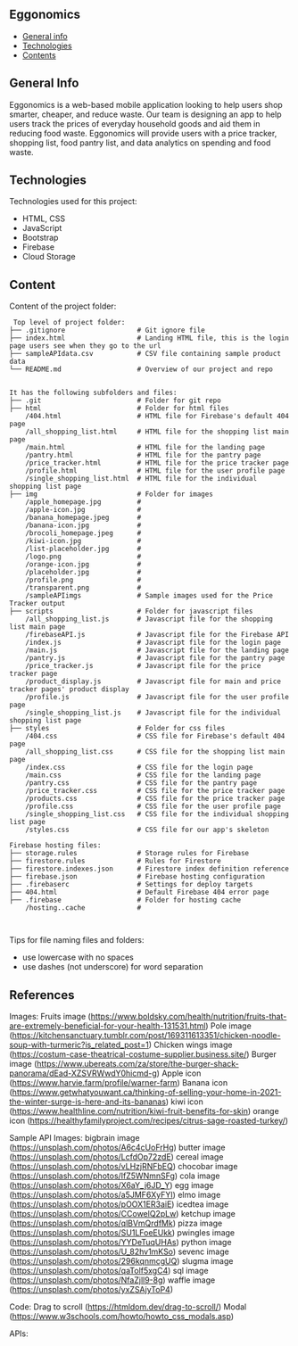 ## Eggonomics
* [General info](#general-info)
* [Technologies](#technologies)
* [Contents](#content)

## General Info
Eggonomics is a web-based mobile application looking to help users shop smarter, cheaper, and reduce waste. 
Our team is designing an app to help users track the prices of everyday household goods and aid them in reducing food waste.
Eggonomics will provide users with a price tracker, shopping list, food pantry list, and data analytics on spending and food waste.
	
## Technologies
Technologies used for this project:
* HTML, CSS
* JavaScript
* Bootstrap 
* Firebase
* Cloud Storage
	
## Content
Content of the project folder:

```
 Top level of project folder: 
├── .gitignore                  # Git ignore file
├── index.html                  # Landing HTML file, this is the login page users see when they go to the url
├── sampleAPIdata.csv           # CSV file containing sample product data 
└── README.md                   # Overview of our project and repo


It has the following subfolders and files:
├── .git                        # Folder for git repo
├── html                        # Folder for html files
    /404.html                   # HTML file for Firebase's default 404 page
    /all_shopping_list.html     # HTML file for the shopping list main page
    /main.html                  # HTML file for the landing page
    /pantry.html                # HTML file for the pantry page
    /price_tracker.html         # HTML file for the price tracker page
    /profile.html               # HTML file for the user profile page
    /single_shopping_list.html  # HTML file for the individual shopping list page
├── img                         # Folder for images
    /apple_homepage.jpg         # 
    /apple-icon.jpg             # 
    /banana_homepage.jpeg       # 
    /banana-icon.jpg            # 
    /brocoli_homepage.jpeg      # 
    /kiwi-icon.jpg              # 
    /list-placeholder.jpg       # 
    /logo.png                   # 
    /orange-icon.jpg            # 
    /placeholder.jpg            # 
    /profile.png                # 
    /transparent.png            #
    /sampleAPIimgs              # Sample images used for the Price Tracker output 
├── scripts                     # Folder for javascript files
    /all_shopping_list.js       # Javascript file for the shopping list main page
    /firebaseAPI.js             # Javascript file for the Firebase API
    /index.js                   # Javascript file for the login page
    /main.js                    # Javascript file for the landing page
    /pantry.js                  # Javascript file for the pantry page
    /price_tracker.js           # Javascript file for the price tracker page
    /product_display.js         # Javascript file for main and price tracker pages' product display
    /profile.js                 # Javascript file for the user profile page
    /single_shopping_list.js    # Javascript file for the individual shopping list page
├── styles                      # Folder for css files
    /404.css                    # CSS file for Firebase's default 404 page 
    /all_shopping_list.css      # CSS file for the shopping list main page
    /index.css                  # CSS file for the login page
    /main.css                   # CSS file for the landing page
    /pantry.css                 # CSS file for the pantry page
    /price_tracker.css          # CSS file for the price tracker page
    /products.css               # CSS file for the price tracker page
    /profile.css                # CSS file for the user profile page
    /single_shopping_list.css   # CSS file for the individual shopping list page
    /styles.css                 # CSS file for our app's skeleton

Firebase hosting files: 
├── storage.rules               # Storage rules for Firebase
├── firestore.rules             # Rules for Firestore
├── firestore.indexes.json      # Firestore index definition reference
├── firebase.json               # Firebase hosting configuration
├── .firebaserc                 # Settings for deploy targets
├── 404.html                    # Default Firebase 404 error page
├── .firebase                   # Folder for hosting cache
    /hosting..cache             #



```

Tips for file naming files and folders:
* use lowercase with no spaces
* use dashes (not underscore) for word separation

## References
Images:
Fruits image (https://www.boldsky.com/health/nutrition/fruits-that-are-extremely-beneficial-for-your-health-131531.html)
Pole image (https://kitchensanctuary.tumblr.com/post/169311613351/chicken-noodle-soup-with-turmeric?is_related_post=1)
Chicken wings image (https://costum-case-theatrical-costume-supplier.business.site/)
Burger image (https://www.ubereats.com/za/store/the-burger-shack-panorama/dEad-XZSVRWwdY0hicmd-g)
Apple icon (https://www.harvie.farm/profile/warner-farm)
Banana icon (https://www.getwhatyouwant.ca/thinking-of-selling-your-home-in-2021-the-winter-surge-is-here-and-its-bananas)
kiwi icon (https://www.healthline.com/nutrition/kiwi-fruit-benefits-for-skin)
orange icon (https://healthyfamilyproject.com/recipes/citrus-sage-roasted-turkey/)



Sample API Images:
bigbrain image (https://unsplash.com/photos/A6c4cUoFrHg)
butter image (https://unsplash.com/photos/LcfdOp72zdE)
cereal image (https://unsplash.com/photos/vLHzjRNFbEQ)
chocobar image (https://unsplash.com/photos/IfZ5WNmnSFg)
cola image (https://unsplash.com/photos/X6aY_j6JD_Y)
egg image (https://unsplash.com/photos/a5JMF6XyFYI)
elmo image (https://unsplash.com/photos/pOOX1ER3aiE)
icedtea image (https://unsplash.com/photos/CCowelQ2pLw)
ketchup image (https://unsplash.com/photos/qlBVmQrdfMk)
pizza image (https://unsplash.com/photos/SU1LFoeEUkk)
pwingles image (https://unsplash.com/photos/YYDeTuqUHAs)
python image (https://unsplash.com/photos/U_82hv1mKSo)
sevenc image (https://unsplash.com/photos/296kqnmcgUQ)
slugma image (https://unsplash.com/photos/qaTolf5xgC4)
sql image (https://unsplash.com/photos/NfaZjll9-8g)
waffle image (https://unsplash.com/photos/yxZSAjyToP4)

Code:
Drag to scroll (https://htmldom.dev/drag-to-scroll/)
Modal (https://www.w3schools.com/howto/howto_css_modals.asp)

APIs:



